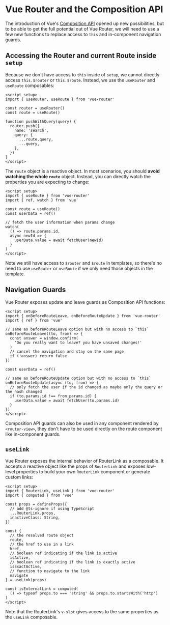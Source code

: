 # Vue Router and the Composition API

<VueSchoolLink
  href="https://vueschool.io/lessons/router-and-the-composition-api"
  title="Learn how to use Vue Router with the Composition API"
/>

The introduction of Vue's [Composition API](https://vuejs.org/guide/extras/composition-api-faq.html) opened up new possibilities, but to be able to get the full potential out of Vue Router, we will need to use a few new functions to replace access to `this` and in-component navigation guards.

## Accessing the Router and current Route inside `setup`

Because we don't have access to `this` inside of `setup`, we cannot directly access `this.$router` or `this.$route`. Instead, we use the `useRouter` and `useRoute` composables:

```vue
<script setup>
import { useRouter, useRoute } from 'vue-router'

const router = useRouter()
const route = useRoute()

function pushWithQuery(query) {
  router.push({
    name: 'search',
    query: {
      ...route.query,
      ...query,
    },
  })
}
</script>
```

The `route` object is a reactive object. In most scenarios, you should **avoid watching the whole `route`** object. Instead, you can directly watch the properties you are expecting to change:

```vue
<script setup>
import { useRoute } from 'vue-router'
import { ref, watch } from 'vue'

const route = useRoute()
const userData = ref()

// fetch the user information when params change
watch(
  () => route.params.id,
  async newId => {
    userData.value = await fetchUser(newId)
  }
)
</script>
```

Note we still have access to `$router` and `$route` in templates, so there's no need to use `useRouter` or `useRoute` if we only need those objects in the template.

## Navigation Guards

Vue Router exposes update and leave guards as Composition API functions:

```vue
<script setup>
import { onBeforeRouteLeave, onBeforeRouteUpdate } from 'vue-router'
import { ref } from 'vue'

// same as beforeRouteLeave option but with no access to `this`
onBeforeRouteLeave((to, from) => {
  const answer = window.confirm(
    'Do you really want to leave? you have unsaved changes!'
  )
  // cancel the navigation and stay on the same page
  if (!answer) return false
})

const userData = ref()

// same as beforeRouteUpdate option but with no access to `this`
onBeforeRouteUpdate(async (to, from) => {
  // only fetch the user if the id changed as maybe only the query or the hash changed
  if (to.params.id !== from.params.id) {
    userData.value = await fetchUser(to.params.id)
  }
})
</script>
```

Composition API guards can also be used in any component rendered by `<router-view>`, they don't have to be used directly on the route component like in-component guards.

## `useLink`

Vue Router exposes the internal behavior of RouterLink as a composable. It accepts a reactive object like the props of `RouterLink` and exposes low-level properties to build your own `RouterLink` component or generate custom links:

```vue
<script setup>
import { RouterLink, useLink } from 'vue-router'
import { computed } from 'vue'

const props = defineProps({
  // add @ts-ignore if using TypeScript
  ...RouterLink.props,
  inactiveClass: String,
})

const {
  // the resolved route object
  route,
  // the href to use in a link
  href,
  // boolean ref indicating if the link is active
  isActive,
  // boolean ref indicating if the link is exactly active
  isExactActive,
  // function to navigate to the link
  navigate
} = useLink(props)

const isExternalLink = computed(
  () => typeof props.to === 'string' && props.to.startsWith('http')
)
</script>
```

Note that the RouterLink's `v-slot` gives access to the same properties as the `useLink` composable.
